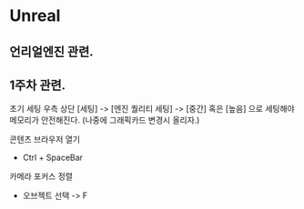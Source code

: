 # Unreal
언리얼엔진 관련.
---
1주차 관련.
---

초기 세팅 우측 상단 [세팅] -> [엔진 퀄리티 세팅] -> [중간] 혹은 [높음] 으로 세팅해야 메모리가 안전해진다. (나중에 그래픽카드 변경시 올리자.)

콘텐츠 브라우저 열기 
- Ctrl + SpaceBar

카메라 포커스 정렬
- 오브젝트 선택 -> F


